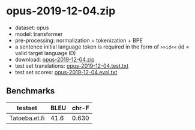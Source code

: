 # opus-2019-12-04.zip

* dataset: opus
* model: transformer
* pre-processing: normalization + tokenization + BPE
* a sentence initial language token is required in the form of `>>id<<` (id = valid target language ID)
* download: [opus-2019-12-04.zip](https://object.pouta.csc.fi/OPUS-MT-models/et+hu+fi-et+hu+fi/opus-2019-12-04.zip)
* test set translations: [opus-2019-12-04.test.txt](https://object.pouta.csc.fi/OPUS-MT-models/et+hu+fi-et+hu+fi/opus-2019-12-04.test.txt)
* test set scores: [opus-2019-12-04.eval.txt](https://object.pouta.csc.fi/OPUS-MT-models/et+hu+fi-et+hu+fi/opus-2019-12-04.eval.txt)

## Benchmarks

| testset               | BLEU  | chr-F |
|-----------------------|-------|-------|
| Tatoeba.et.fi 	| 41.6 	| 0.630 |

